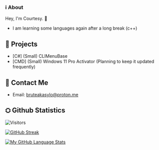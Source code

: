 ### ℹ️ About 

Hey, I'm Courtesy. 👋

- I am learning some languages again after a long break (c++)

## 🔭 Projects

- [C#] (Small) CLIMenuBase
- [CMD] (Small) Windows 11 Pro Activator (Planning to keep it updated frequently)

## 🤝 Contact Me

- Email: [bruteakasylo@proton.me](mailto:bruteakasylo@proton.me?subject=[GitHub]%20Source%20BruteAkaSylo)


## ⛭ Github Statistics
![Visitors](https://komarev.com/ghpvc/?username=courtesy1701&color=blueviolet)

[![GitHub Streak ](http://github-readme-streak-stats.herokuapp.com?user=courtesy2023&theme=tokyonight&hide_border=true)](https://git.io/streak-stats)

[![My GitHub Language Stats](https://github-readme-stats.vercel.app/api/top-langs/?username=couresy2023&langs_count=5&theme=tokyonight&hide_border=true)]()
